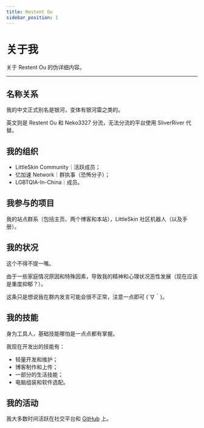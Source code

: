 ```yaml
---
title: Restent Ou
sidebar_position: 1
---
```


# 关于我

关于 Restent Ou 的伪详细内容。

---

## 名称关系

我的中文正式别名是银河，变体有银河雷之类的。

英文则是 Restent Ou 和 Neko3327 分流，无法分流的平台使用 SliverRiver 代替。

## 我的组织

- LittleSkin Community｜活跃成员；
- 忆加速 Network｜群执事（恐怖分子）；
- LGBTQIA-In-China｜成员。

## 我参与的项目

我的站点群系（包括主页、两个博客和本站），LittleSkin 社区机器人（以及手册）。

## 我的状况

这个不得不提一嘴。

由于一些家庭情况原因和特殊因素，导致我的精神和心理状况恶性发展（现在应该是重度抑郁？）。

这条只是想说我在群内发言可能会很不正常，注意一点即可 (´∇｀)。

## 我的技能
身为工具人，基础技能哪怕是一点点都有掌握。

我现在开发出的技能有：

- 轻量开发和维护；
- 博客制作和上传；
- 一部分的生活技能；
- 电脑组装和软件选配。

## 我的活动

我大多数时间活跃在社交平台和 [GitHub](https://github.com/Restent) 上。